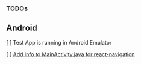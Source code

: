 ### TODOs

## Android 
[ ] Test App is running in Android Emulator 

[ ] [Add info to MainActivity.java for react-navigation](https://reactnavigation.org/docs/en/getting-started.html)
